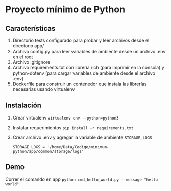# Proyecto mínimo de Python

## Características

1. Directorio tests configurado para probar y leer archivos desde el directorio app/ 
2. Archivo config.py para leer variables de ambiente desde un archivo .env en el root
3. Archivo .gitignore
4. Archivo requirements.txt con librería rich (para imprimir en la consola) y python-dotenv (para cargar variables de ambiente desde el archivo .env)
5. Dockerfile para construir un contenedor que instala las librerías necesarias usando virtualenv

## Instalación
1. Crear virtualenv `virtualenv env --python=python3`
2. Instalar requerimientos `pip install -r requirements.txt`
3. Crear archivo .env y agregar la variable de ambiente `STORAGE_LOGS`

    `STORAGE_LOGS = '/home/Data/Codigo/minimum-python/app/common/storage/logs'`
   
## Demo

Correr el comando en app `python cmd_hello_world.py --message "hello world"`